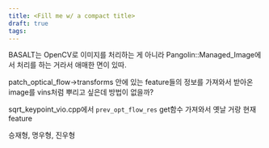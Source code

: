 ```yaml
---
title: <Fill me w/ a compact title>
draft: true
tags:
---
```


BASALT는  OpenCV로 이미지를 처리하는 게 아니라 Pangolin::Managed_Image에서 처리를 하는 거라서 애매한 면이 있따. 

 patch_optical_flow→transforms 안에 있는 feature들의 정보를 가져와서 받아온 image를 vins처럼 뿌리고 싶은데 방법이 없을까?


sqrt_keypoint_vio.cpp에서 `prev_opt_flow_res` get함수 가져와서 옛날 거랑 현재 feature 


승재형, 명우형, 진우형